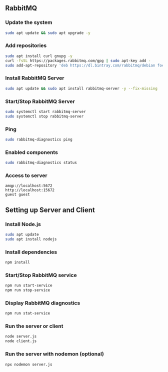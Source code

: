 ## RabbitMQ

### Update the system

```bash
sudo apt update && sudo apt upgrade -y
```

### Add repositories

```bash
sudo apt install curl gnupg -y
curl -fsSL https://packages.rabbitmq.com/gpg | sudo apt-key add -
sudo add-apt-repository 'deb https://dl.bintray.com/rabbitmq/debian focal main'
```

### Install RabbitMQ Server

```bash
sudo apt update && sudo apt install rabbitmq-server -y --fix-missing
```

### Start/Stop RabbitMQ Server

```bash
sudo systemctl start rabbitmq-server
sudo systemctl stop rabbitmq-server
```

### Ping

```bash
sudo rabbitmq-diagnostics ping
```

### Enabled components

```bash
sudo rabbitmq-diagnostics status
```

### Access to server

```
amqp://localhost:5672
http://localhost:15672
guest guest
```

## Setting up Server and Client

### Install Node.js

```bash
sudo apt update
sudo apt install nodejs
```

### Install dependencies

```bash
npm install
```

### Start/Stop RabbitMQ service

```bash
npm run start-service
npm run stop-service
```

### Display RabbitMQ diagnostics

```bash
npm run stat-service
```

### Run the server or client

```bash
node server.js
node client.js
```

### Run the server with nodemon (optional)

```bash
npx nodemon server.js
```
